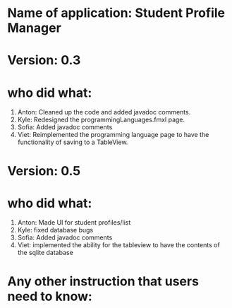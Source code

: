 # Name of application: Student Profile Manager
# Version: 0.3

# who did what:
1. Anton: Cleaned up the code and added javadoc comments.
2. Kyle: Redesigned the programmingLanguages.fmxl page.
3. Sofia: Added javadoc comments
4. Viet: Reimplemented the programming language page to have the functionality of saving to a TableView.



# Version: 0.5

# who did what:
1. Anton: Made UI for student profiles/list
2. Kyle: fixed database bugs
3. Sofia: Added javadoc comments
4. Viet: implemented the ability for the tableview to have the contents of the sqlite database


# Any other instruction that users need to know:



